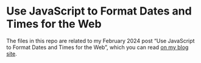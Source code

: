 # Use JavaScript to Format Dates and Times for the Web

The files in this repo are related to my February 2024 post
“Use JavaScript to Format Dates and Times for the Web”,
which you can read [on my blog
site](https://rcrews.github.io/javascript/2024/02/23/datetime.html).
